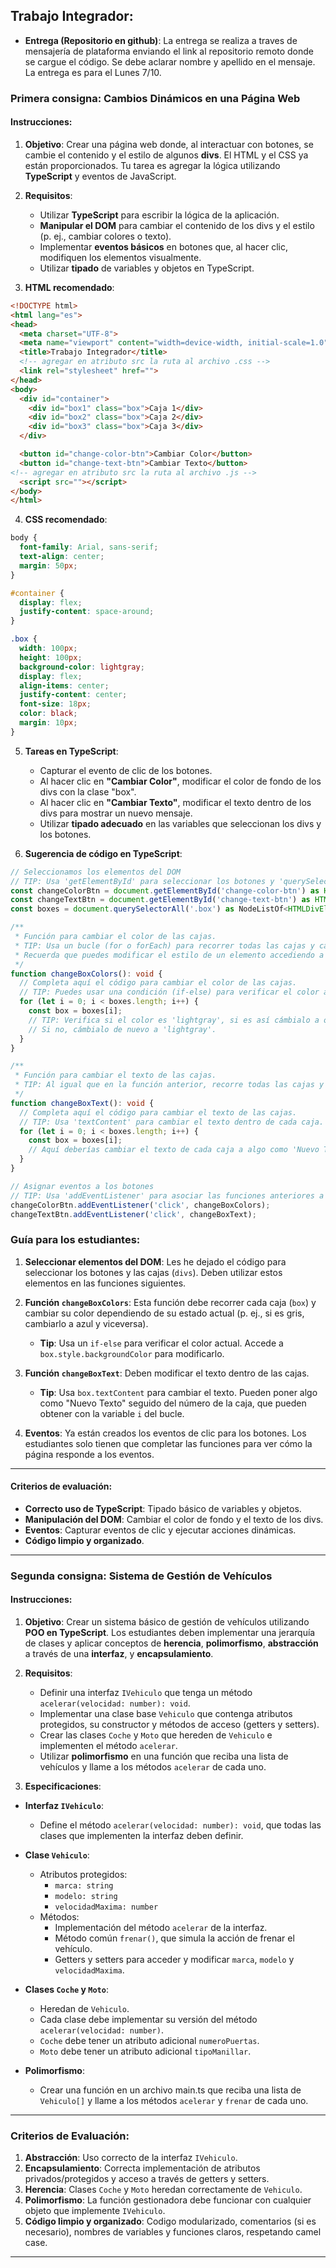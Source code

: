 ## Trabajo Integrador: 
- **Entrega (Repositorio en github)**: La entrega se realiza a traves de mensajería de plataforma enviando el link al repositorio remoto donde se cargue el código. Se debe aclarar nombre y apellido en el mensaje. La entrega es para el Lunes 7/10.
### Primera consigna: Cambios Dinámicos en una Página Web

#### Instrucciones:

1. **Objetivo**:
   Crear una página web donde, al interactuar con botones, se cambie el contenido y el estilo de algunos **divs**. El HTML y el CSS ya están proporcionados. Tu tarea es agregar la lógica utilizando **TypeScript** y eventos de JavaScript.

2. **Requisitos**:
   - Utilizar **TypeScript** para escribir la lógica de la aplicación.
   - **Manipular el DOM** para cambiar el contenido de los divs y el estilo (p. ej., cambiar colores o texto).
   - Implementar **eventos básicos** en botones que, al hacer clic, modifiquen los elementos visualmente.
   - Utilizar **tipado** de variables y objetos en TypeScript.

3. **HTML recomendado**:

```html
<!DOCTYPE html>
<html lang="es">
<head>
  <meta charset="UTF-8">
  <meta name="viewport" content="width=device-width, initial-scale=1.0">
  <title>Trabajo Integrador</title>
  <!-- agregar en atributo src la ruta al archivo .css -->
  <link rel="stylesheet" href="">
</head>
<body>
  <div id="container">
    <div id="box1" class="box">Caja 1</div>
    <div id="box2" class="box">Caja 2</div>
    <div id="box3" class="box">Caja 3</div>
  </div>

  <button id="change-color-btn">Cambiar Color</button>
  <button id="change-text-btn">Cambiar Texto</button>
<!-- agregar en atributo src la ruta al archivo .js -->
  <script src=""></script>
</body>
</html>
```

4. **CSS recomendado**:

```css
body {
  font-family: Arial, sans-serif;
  text-align: center;
  margin: 50px;
}

#container {
  display: flex;
  justify-content: space-around;
}

.box {
  width: 100px;
  height: 100px;
  background-color: lightgray;
  display: flex;
  align-items: center;
  justify-content: center;
  font-size: 18px;
  color: black;
  margin: 10px;
}
```

5. **Tareas en TypeScript**:
   - Capturar el evento de clic de los botones.
   - Al hacer clic en **"Cambiar Color"**, modificar el color de fondo de los divs con la clase "box".
   - Al hacer clic en **"Cambiar Texto"**, modificar el texto dentro de los divs para mostrar un nuevo mensaje.
   - Utilizar **tipado adecuado** en las variables que seleccionan los divs y los botones.

6. **Sugerencia de código en TypeScript**:

```typescript
// Seleccionamos los elementos del DOM
// TIP: Usa 'getElementById' para seleccionar los botones y 'querySelectorAll' para seleccionar los divs
const changeColorBtn = document.getElementById('change-color-btn') as HTMLButtonElement;
const changeTextBtn = document.getElementById('change-text-btn') as HTMLButtonElement;
const boxes = document.querySelectorAll('.box') as NodeListOf<HTMLDivElement>;

/**
 * Función para cambiar el color de las cajas.
 * TIP: Usa un bucle (for o forEach) para recorrer todas las cajas y cambiar su color.
 * Recuerda que puedes modificar el estilo de un elemento accediendo a su propiedad 'style'.
 */
function changeBoxColors(): void {
  // Completa aquí el código para cambiar el color de las cajas.
  // TIP: Puedes usar una condición (if-else) para verificar el color actual y cambiarlo.
  for (let i = 0; i < boxes.length; i++) {
    const box = boxes[i];
    // TIP: Verifica si el color es 'lightgray', si es así cámbialo a otro color (ej. 'lightblue')
    // Si no, cámbialo de nuevo a 'lightgray'.
  }
}

/**
 * Función para cambiar el texto de las cajas.
 * TIP: Al igual que en la función anterior, recorre todas las cajas y cambia el contenido de texto.
 */
function changeBoxText(): void {
  // Completa aquí el código para cambiar el texto de las cajas.
  // TIP: Usa 'textContent' para cambiar el texto dentro de cada caja.
  for (let i = 0; i < boxes.length; i++) {
    const box = boxes[i];
    // Aquí deberías cambiar el texto de cada caja a algo como 'Nuevo Texto' + el número de caja.
  }
}

// Asignar eventos a los botones
// TIP: Usa 'addEventListener' para asociar las funciones anteriores a los botones.
changeColorBtn.addEventListener('click', changeBoxColors);
changeTextBtn.addEventListener('click', changeBoxText);
```

### Guía para los estudiantes:

1. **Seleccionar elementos del DOM**: Les he dejado el código para seleccionar los botones y las cajas (`divs`). Deben utilizar estos elementos en las funciones siguientes.

2. **Función `changeBoxColors`**: Esta función debe recorrer cada caja (`box`) y cambiar su color dependiendo de su estado actual (p. ej., si es gris, cambiarlo a azul y viceversa).

   - **Tip**: Usa un `if-else` para verificar el color actual. Accede a `box.style.backgroundColor` para modificarlo.

3. **Función `changeBoxText`**: Deben modificar el texto dentro de las cajas.

   - **Tip**: Usa `box.textContent` para cambiar el texto. Pueden poner algo como "Nuevo Texto" seguido del número de la caja, que pueden obtener con la variable `i` del bucle.

4. **Eventos**: Ya están creados los eventos de clic para los botones. Los estudiantes solo tienen que completar las funciones para ver cómo la página responde a los eventos.

---
#### Criterios de evaluación:

- **Correcto uso de TypeScript**: Tipado básico de variables y objetos.
- **Manipulación del DOM**: Cambiar el color de fondo y el texto de los divs.
- **Eventos**: Capturar eventos de clic y ejecutar acciones dinámicas.
- **Código limpio y organizado**.

---

### Segunda consigna: Sistema de Gestión de Vehículos

#### Instrucciones:

1. **Objetivo**:
   Crear un sistema básico de gestión de vehículos utilizando **POO en TypeScript**. Los estudiantes deben implementar una jerarquía de clases y aplicar conceptos de **herencia**, **polimorfismo**, **abstracción** a través de una **interfaz**, y **encapsulamiento**.

2. **Requisitos**:
   - Definir una interfaz `IVehiculo` que tenga un método `acelerar(velocidad: number): void`.
   - Implementar una clase base `Vehiculo` que contenga atributos protegidos, su constructor y métodos de acceso (getters y setters).
   - Crear las clases `Coche` y `Moto` que hereden de `Vehiculo` e implementen el método `acelerar`.
   - Utilizar **polimorfismo** en una función que reciba una lista de vehículos y llame a los métodos `acelerar` de cada uno.

3. **Especificaciones**:

- **Interfaz `IVehiculo`**:
  - Define el método `acelerar(velocidad: number): void`, que todas las clases que implementen la interfaz deben definir.

- **Clase `Vehiculo`**:
  - Atributos protegidos:
    - `marca: string`
    - `modelo: string`
    - `velocidadMaxima: number`
  - Métodos:
    - Implementación del método `acelerar` de la interfaz.
    - Método común `frenar()`, que simula la acción de frenar el vehículo.
    - Getters y setters para acceder y modificar `marca`, `modelo` y `velocidadMaxima`.

- **Clases `Coche` y `Moto`**:
  - Heredan de `Vehiculo`.
  - Cada clase debe implementar su versión del método `acelerar(velocidad: number)`.
  - `Coche` debe tener un atributo adicional `numeroPuertas`.
  - `Moto` debe tener un atributo adicional `tipoManillar`.

- **Polimorfismo**:
  - Crear una función en un archivo main.ts que reciba una lista de `Vehiculo[]` y llame a los métodos `acelerar` y `frenar` de cada uno.

---

### Criterios de Evaluación:

1. **Abstracción**: Uso correcto de la interfaz `IVehiculo`.
2. **Encapsulamiento**: Correcta implementación de atributos privados/protegidos y acceso a través de getters y setters.
3. **Herencia**: Clases `Coche` y `Moto` heredan correctamente de `Vehiculo`.
4. **Polimorfismo**: La función gestionadora debe funcionar con cualquier objeto que implemente `IVehiculo`.
5. **Código limpio y organizado**: Codigo modularizado, comentarios (si es necesario), nombres de variables y funciones claros, respetando camel case.
---
